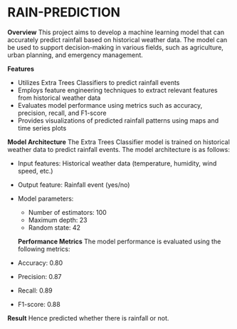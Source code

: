 # RAIN-PREDICTION

**Overview**
This project aims to develop a machine learning model that can accurately predict rainfall based on historical weather data. The model can be used to support decision-making in various fields, such as agriculture, urban planning, and emergency management.

**Features**
- Utilizes Extra Trees Classifiers to predict rainfall events
- Employs feature engineering techniques to extract relevant features from historical weather data
- Evaluates model performance using metrics such as accuracy, precision, recall, and F1-score
- Provides visualizations of predicted rainfall patterns using maps and time series plots

 **Model Architecture**
The Extra Trees Classifier model is trained on historical weather data to predict rainfall events. The model architecture is as follows:

- Input features: Historical weather data (temperature, humidity, wind speed, etc.)
- Output feature: Rainfall event (yes/no)
- Model parameters:
    - Number of estimators: 100
    - Maximum depth: 23
    - Random state: 42

  **Performance Metrics**
The model performance is evaluated using the following metrics:

- Accuracy: 0.80
- Precision: 0.87
- Recall: 0.89
- F1-score: 0.88

 **Result**
Hence predicted whether there is rainfall or not.



